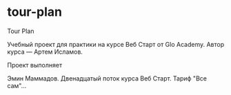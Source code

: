 # tour-plan

Tour Plan

Учебный проект для практики на курсе Веб Старт от Glo Academy. Автор курса — Артем Исламов.

Проект выполняет

Эмин Маммадов. Двенадцатый поток курса Веб Старт. Тариф "Все сам"...

